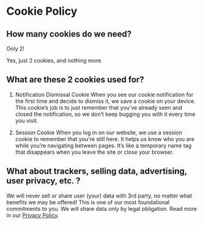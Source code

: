 # Cookie Policy

## How many cookies do we need?

Only 2!

Yes, just 2 cookies, and nothing more

## What are these 2 cookies used for?

1. Notification Dismissal Cookie
    When you see our cookie notification for the first time and decide to dismiss it, we save a cookie on your device. This cookie’s job is to just remember that you’ve already seen and closed the notification, so we don’t keep bugging you with it every time you visit.

2. Session Cookie
    When you log in on our website, we use a session cookie to remember that you're still here. It helps us know who you are while you’re navigating between pages. It’s like a temporary name tag that disappears when you leave the site or close your browser.

## What about trackers, selling data, advertising, user privacy, etc. ?

We will never sell or share user (your) data with 3rd party, no matter what benefits we may be offered!
This is one of our most foundational commitments to you.
We will share data only by legal obligation. Read more in our [Privacy Policy](https://github.com/Compendium-Discord-Bot/Legal-Stuff-We-Are-Required-To-Share/blob/main/Privacy-Policy.md).
